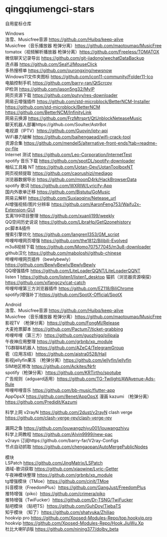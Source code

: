 # qingqiumengci-stars
自用星标仓库

Windows  
洛雪、Musicfree音源 https://github.com/Huibq/keep-alive  
Musicfree（音乐播放器 枪弹分离）https://github.com/maotoumao/MusicFree  
tomatox（视频解析播放器 枪弹分离）https://github.com/FreeIess/TOMATOX  
微信聊天记录导出 https://github.com/git-jiadong/wechatDataBackup  
连点器 https://github.com/SeaYJ/MouseClick  
多热搜榜单 https://github.com/ourongxing/newsnow  
Windows11文件夹图标 https://github.com/icon11-community/Folder11-Ico  
电脑控制手机 https://github.com/barry-ran/QtScrcpy  
IP检测 https://github.com/jason5ng32/MyIP  
网页资源下载 https://github.com/putyy/res-downloader  
网易云增强插件 https://github.com/std-microblock/BetterNCM-Installer  
              https://github.com/std-microblock/BetterNCM  
              https://github.com/BetterNCM/InfinityLink  
网易云换源 https://github.com/FrzMtrsprt/QtUnblockNeteaseMusic  
聊天机器人部署https://github.com/Soulter/AstrBot  
电视源（IPTV）https://github.com/Guovin/iptv-api  
WiFi暴力破解 https://github.com/baihengaead/wifi-crack-tool  
资源合集 https://github.com/mendel5/alternative-front-ends?tab=readme-ov-file  
Internet 测试 https://github.com/Leo-Corporation/InternetTest  
spotify 音乐下载 https://github.com/spotDL/spotify-downloader  
柚坛工具箱 NT https://github.com/Uotan-Dev/UotanToolboxNT  
网页视频提取 https://github.com/caorushizi/mediago  
浏览器数据导出 https://github.com/moonD4rk/HackBrowserData  
spotify 歌词 https://github.com/WXRIW/Lyricify-App  
国内外歌单迁移 https://github.com/Bistutu/GoMusic  
网易云解析 https://github.com/Suxiaoqinx/Netease_url  
AI增强视频/图片分辨率 https://github.com/AaronFeng753/Waifu2x-Extension-GUI  
玄离199项目整理 https://github.com/xuanli199/weekly  
QQ空间历史说说 https://github.com/LibraHp/GetQzonehistory  
pc脚本&插件  
搜索引擎优化 https://github.com/langren1353/GM_script  
哔哩哔哩网页增强 https://github.com/the1812/Bilibili-Evolved  
m3u8视频下载 https://github.com/Momo707577045/m3u8-downloader  
github汉化 https://github.com/maboloshi/github-chinese  
哔哩哔哩网页插件（bewlybewly）https://github.com/BewlyBewly/BewlyBewly  
QQ增强插件 https://github.com/LiteLoaderQQNT/LiteLoaderQQNT  
listen 1 https://github.com/listen1/listen1_desktop
猫抓（浏览器资源嗅探）https://github.com/xifangczy/cat-catch  
哔哩哔哩第三方浏览器插件 https://github.com/EZ118/BiliChrome  
spotify(增强补丁)https://github.com/SpotX-Official/SpotX  



Android  
洛雪、Musicfree音源 https://github.com/Huibq/keep-alive  
Musicfree（音乐播放器 枪弹分离）https://github.com/maotoumao/MusicFree  
影视TV （枪弹分离）https://github.com/FongMi/Release  
大麦抢票脚本 https://github.com/Pactum7/ticket-grabbing  
哔哩哔哩（第三方）https://github.com/guozhigq/pilipala  
午夜神应用整理 https://github.com/grbnb/xp_module  
TG群聊&机器人 https://github.com/AZeC4/TelegramGroup  
雹（应用冻结）https://github.com/aistra0528/Hail  
影视jellyfin果冻 （枪弹分离）https://github.com/jellyfin/jellyfin  
SIM地区修改 https://github.com/Ackites/Nrfr  
spotify（枪弹分离）https://github.com/KRTirtho/spotube  
广告规则（adguard适用）https://github.com/TG-Twilight/AWAvenue-Ads-Rule  
哔哩哔哩音乐 https://github.com/bb-music/flutter-app  
AppOpsX https://github.com/8enet/AppOpsX
漫画 kazumi （枪弹分离） https://github.com/Predidit/Kazumi  

科学上网
v2rayN https://github.com/2dust/v2rayN
clash verge https://github.com/clash-verge-rev/clash-verge-rev

漏网之鱼 https://github.com/louwangzhiyu001/louwangzhiyu  
科学上网教程 https://github.com/Alvin9999/new-pac  
v2rayn 订阅https://github.com/barry-far/V2ray-Configs  
节点自动抓取 https://github.com/chengaopan/AutoMergePublicNodes  






模块  
LSPatch https://github.com/JingMatrix/LSPatch  
酒域-歌词获取 https://github.com/xiaowine/Lyric-Getter  
午夜神模块整理 https://github.com/grbnb/xp_module  
tg增强模块（TMoe）https://github.com/cinit/TMoe  
抖音模块（FreedomPlus）https://github.com/GangJust/FreedomPlus  
推特增强（piko）https://github.com/crimera/piko  
推特增强（TwiFucker）https://github.com/Dr-TSNG/TwiFucker  
贴吧模块 （贴吧TS）https://github.com/GuhDoy/TiebaTS  
知乎模块 （知了）https://github.com/shatyuka/Zhiliao  
hookvip pro https://github.com/Xposed-Modules-Repo/top.hookvip.pro  
hookvip https://github.com/Xposed-Modules-Repo/Hook.JiuWu.Xp  
杜比大喇叭β版 https://github.com/nining377/dolby_beta  




